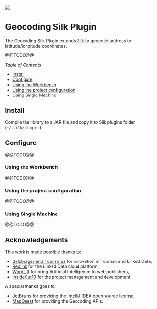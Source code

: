 <a href="http://insideout.io"><img src="https://insideout10.github.io/silk-geocoding-plugin/images/insideout10-opensource.png" /></a>

Geocoding Silk Plugin
=====================

The Geocoding Silk Plugin extends Silk to geocode address to latitude/longitude coordinates.

@@TODO@@

*Table of Contents*

 * [Install](#install)
 * [Configure](#configure)
  * [Using the Workbench](#using-the-workbench)
  * [Using the project configuration](#using-the-project-configuration)
  * [Using Single Machine](#using-single-machine)

## Install

Compile the library to a JAR file and copy it to Silk plugins folder (`~/.silk/plugins`).

## Configure

@@TODO@@

### Using the Workbench

@@TODO@@

### Using the project configuration

@@TODO@@

### Using Single Machine

@@TODO@@

## Acknowledgements

This work is made possible thanks to:

 * [Salzburgerland Tourismus](http://salzburgerland.com) for innovation in Tourism and Linked Data,
 * [Redlink](http://redlink.co) for the Linked Data cloud platform,
 * [WordLift](http://join.wordlift.it) for bring Artificial Intelligence to web publishers,
 * [InsideOut10](http://insideout.io) for the project management and development.

A special thanks goes to:

 * [JetBrains](http://jetbrains.com) for providing the IntelliJ IDEA open source license,
 * [MapQuest](http://mapquest.com) for providing the Geocoding APIs.
